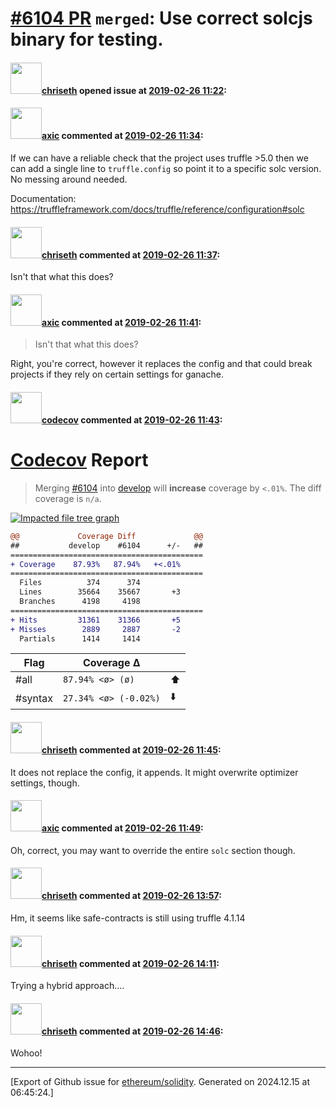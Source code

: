 # [\#6104 PR](https://github.com/ethereum/solidity/pull/6104) `merged`: Use correct solcjs binary for testing.

#### <img src="https://avatars.githubusercontent.com/u/9073706?v=4" width="50">[chriseth](https://github.com/chriseth) opened issue at [2019-02-26 11:22](https://github.com/ethereum/solidity/pull/6104):



#### <img src="https://avatars.githubusercontent.com/u/20340?v=4" width="50">[axic](https://github.com/axic) commented at [2019-02-26 11:34](https://github.com/ethereum/solidity/pull/6104#issuecomment-467404718):

If we can have a reliable check that the project uses truffle >5.0 then we can add a single line to `truffle.config` so point it to a specific solc version. No messing around needed.

Documentation: https://truffleframework.com/docs/truffle/reference/configuration#solc

#### <img src="https://avatars.githubusercontent.com/u/9073706?v=4" width="50">[chriseth](https://github.com/chriseth) commented at [2019-02-26 11:37](https://github.com/ethereum/solidity/pull/6104#issuecomment-467405460):

Isn't that what this does?

#### <img src="https://avatars.githubusercontent.com/u/20340?v=4" width="50">[axic](https://github.com/axic) commented at [2019-02-26 11:41](https://github.com/ethereum/solidity/pull/6104#issuecomment-467406311):

> Isn't that what this does?

Right, you're correct, however it replaces the config and that could break projects if they rely on certain settings for ganache.

#### <img src="https://avatars.githubusercontent.com/in/254?v=4" width="50">[codecov](https://github.com/apps/codecov) commented at [2019-02-26 11:43](https://github.com/ethereum/solidity/pull/6104#issuecomment-467406935):

# [Codecov](https://codecov.io/gh/ethereum/solidity/pull/6104?src=pr&el=h1) Report
> Merging [#6104](https://codecov.io/gh/ethereum/solidity/pull/6104?src=pr&el=desc) into [develop](https://codecov.io/gh/ethereum/solidity/commit/1169004cec0fb256a1023ac6e67b692ccdac22d4?src=pr&el=desc) will **increase** coverage by `<.01%`.
> The diff coverage is `n/a`.

[![Impacted file tree graph](https://codecov.io/gh/ethereum/solidity/pull/6104/graphs/tree.svg?width=650&token=87PGzVEwU0&height=150&src=pr)](https://codecov.io/gh/ethereum/solidity/pull/6104?src=pr&el=tree)

```diff
@@             Coverage Diff             @@
##           develop    #6104      +/-   ##
===========================================
+ Coverage    87.93%   87.94%   +<.01%     
===========================================
  Files          374      374              
  Lines        35664    35667       +3     
  Branches      4198     4198              
===========================================
+ Hits         31361    31366       +5     
+ Misses        2889     2887       -2     
  Partials      1414     1414
```

| Flag | Coverage Δ | |
|---|---|---|
| #all | `87.94% <ø> (ø)` | :arrow_up: |
| #syntax | `27.34% <ø> (-0.02%)` | :arrow_down: |

#### <img src="https://avatars.githubusercontent.com/u/9073706?v=4" width="50">[chriseth](https://github.com/chriseth) commented at [2019-02-26 11:45](https://github.com/ethereum/solidity/pull/6104#issuecomment-467407383):

It does not replace the config, it appends. It might overwrite optimizer settings, though.

#### <img src="https://avatars.githubusercontent.com/u/20340?v=4" width="50">[axic](https://github.com/axic) commented at [2019-02-26 11:49](https://github.com/ethereum/solidity/pull/6104#issuecomment-467408443):

Oh, correct, you may want to override the entire `solc` section though.

#### <img src="https://avatars.githubusercontent.com/u/9073706?v=4" width="50">[chriseth](https://github.com/chriseth) commented at [2019-02-26 13:57](https://github.com/ethereum/solidity/pull/6104#issuecomment-467447680):

Hm, it seems like safe-contracts is still using truffle 4.1.14

#### <img src="https://avatars.githubusercontent.com/u/9073706?v=4" width="50">[chriseth](https://github.com/chriseth) commented at [2019-02-26 14:11](https://github.com/ethereum/solidity/pull/6104#issuecomment-467452640):

Trying a hybrid approach....

#### <img src="https://avatars.githubusercontent.com/u/9073706?v=4" width="50">[chriseth](https://github.com/chriseth) commented at [2019-02-26 14:46](https://github.com/ethereum/solidity/pull/6104#issuecomment-467465908):

Wohoo!


-------------------------------------------------------------------------------



[Export of Github issue for [ethereum/solidity](https://github.com/ethereum/solidity). Generated on 2024.12.15 at 06:45:24.]
